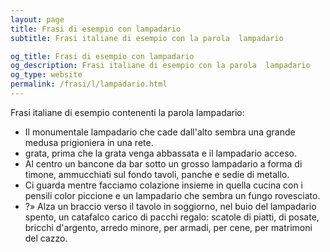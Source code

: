 ```yaml
---
layout: page
title: Frasi di esempio con lampadario 
subtitle: Frasi italiane di esempio con la parola  lampadario

og_title: Frasi di esempio con lampadario 
og_description: Frasi italiane di esempio con la parola  lampadario
og_type: website
permalink: /frasi/l/lampadario.html
---
```


Frasi italiane di esempio contenenti la parola lampadario:


- Il monumentale lampadario che cade dall'alto sembra una grande medusa prigioniera in una rete.
- grata, prima che la grata venga abbassata e il lampadario acceso.
- Al centro un bancone da bar sotto un grosso lampadario a forma di timone, ammucchiati sul fondo tavoli, panche e sedie di metallo.
- Ci guarda mentre facciamo colazione insieme in quella cucina con i pensili color piccione e un lampadario che sembra un fungo rovesciato.
- ?» Alza un braccio verso il tavolo in soggiorno, nel buio del lampadario spento, un catafalco carico di pacchi regalo: scatole di piatti, di posate, bricchi d'argento, arredo minore, per armadi, per cene, per matrimoni del cazzo.
